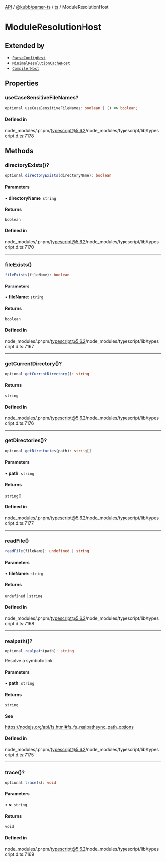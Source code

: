 [API](../../../../../packages.md) / [@kubb/parser-ts](../../../index.md) / [ts](../index.md) / ModuleResolutionHost

# ModuleResolutionHost

## Extended by

- [`ParseConfigHost`](ParseConfigHost.md)
- [`MinimalResolutionCacheHost`](MinimalResolutionCacheHost.md)
- [`CompilerHost`](CompilerHost.md)

## Properties

### useCaseSensitiveFileNames?

```ts
optional useCaseSensitiveFileNames: boolean | () => boolean;
```

#### Defined in

node\_modules/.pnpm/typescript@5.6.2/node\_modules/typescript/lib/typescript.d.ts:7178

## Methods

### directoryExists()?

```ts
optional directoryExists(directoryName): boolean
```

#### Parameters

• **directoryName**: `string`

#### Returns

`boolean`

#### Defined in

node\_modules/.pnpm/typescript@5.6.2/node\_modules/typescript/lib/typescript.d.ts:7170

***

### fileExists()

```ts
fileExists(fileName): boolean
```

#### Parameters

• **fileName**: `string`

#### Returns

`boolean`

#### Defined in

node\_modules/.pnpm/typescript@5.6.2/node\_modules/typescript/lib/typescript.d.ts:7167

***

### getCurrentDirectory()?

```ts
optional getCurrentDirectory(): string
```

#### Returns

`string`

#### Defined in

node\_modules/.pnpm/typescript@5.6.2/node\_modules/typescript/lib/typescript.d.ts:7176

***

### getDirectories()?

```ts
optional getDirectories(path): string[]
```

#### Parameters

• **path**: `string`

#### Returns

`string`[]

#### Defined in

node\_modules/.pnpm/typescript@5.6.2/node\_modules/typescript/lib/typescript.d.ts:7177

***

### readFile()

```ts
readFile(fileName): undefined | string
```

#### Parameters

• **fileName**: `string`

#### Returns

`undefined` \| `string`

#### Defined in

node\_modules/.pnpm/typescript@5.6.2/node\_modules/typescript/lib/typescript.d.ts:7168

***

### realpath()?

```ts
optional realpath(path): string
```

Resolve a symbolic link.

#### Parameters

• **path**: `string`

#### Returns

`string`

#### See

https://nodejs.org/api/fs.html#fs_fs_realpathsync_path_options

#### Defined in

node\_modules/.pnpm/typescript@5.6.2/node\_modules/typescript/lib/typescript.d.ts:7175

***

### trace()?

```ts
optional trace(s): void
```

#### Parameters

• **s**: `string`

#### Returns

`void`

#### Defined in

node\_modules/.pnpm/typescript@5.6.2/node\_modules/typescript/lib/typescript.d.ts:7169
